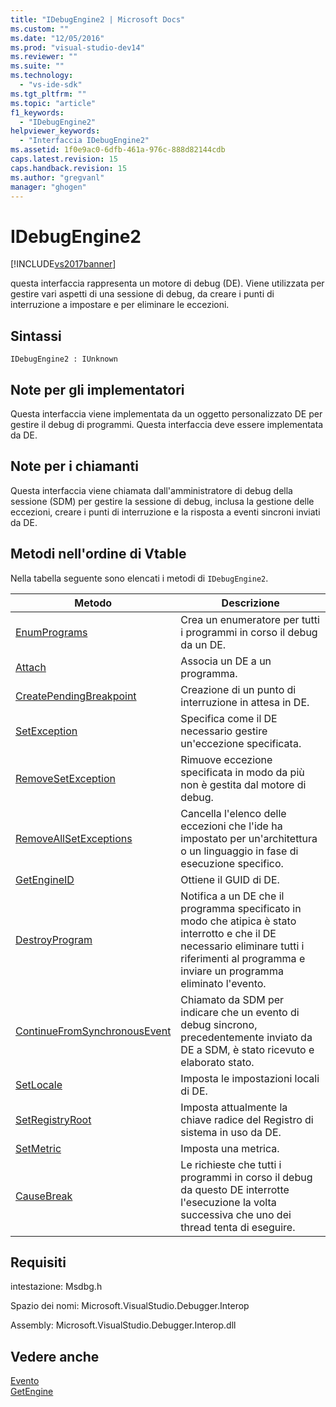 ```yaml
---
title: "IDebugEngine2 | Microsoft Docs"
ms.custom: ""
ms.date: "12/05/2016"
ms.prod: "visual-studio-dev14"
ms.reviewer: ""
ms.suite: ""
ms.technology: 
  - "vs-ide-sdk"
ms.tgt_pltfrm: ""
ms.topic: "article"
f1_keywords: 
  - "IDebugEngine2"
helpviewer_keywords: 
  - "Interfaccia IDebugEngine2"
ms.assetid: 1f0e9ac0-6dfb-461a-976c-888d82144cdb
caps.latest.revision: 15
caps.handback.revision: 15
ms.author: "gregvanl"
manager: "ghogen"
---
```

# IDebugEngine2
[!INCLUDE[vs2017banner](../../../code-quality/includes/vs2017banner.md)]

questa interfaccia rappresenta un motore di debug \(DE\).  Viene utilizzata per gestire vari aspetti di una sessione di debug, da creare i punti di interruzione a impostare e per eliminare le eccezioni.  
  
## Sintassi  
  
```  
IDebugEngine2 : IUnknown  
```  
  
## Note per gli implementatori  
 Questa interfaccia viene implementata da un oggetto personalizzato DE per gestire il debug di programmi.  Questa interfaccia deve essere implementata da DE.  
  
## Note per i chiamanti  
 Questa interfaccia viene chiamata dall'amministratore di debug della sessione \(SDM\) per gestire la sessione di debug, inclusa la gestione delle eccezioni, creare i punti di interruzione e la risposta a eventi sincroni inviati da DE.  
  
## Metodi nell'ordine di Vtable  
 Nella tabella seguente sono elencati i metodi di `IDebugEngine2`.  
  
|Metodo|Descrizione|  
|------------|-----------------|  
|[EnumPrograms](../../../extensibility/debugger/reference/idebugengine2-enumprograms.md)|Crea un enumeratore per tutti i programmi in corso il debug da un DE.|  
|[Attach](../../../extensibility/debugger/reference/idebugengine2-attach.md)|Associa un DE a un programma.|  
|[CreatePendingBreakpoint](../../../extensibility/debugger/reference/idebugengine2-creatependingbreakpoint.md)|Creazione di un punto di interruzione in attesa in DE.|  
|[SetException](../../../extensibility/debugger/reference/idebugengine2-setexception.md)|Specifica come il DE necessario gestire un'eccezione specificata.|  
|[RemoveSetException](../../../extensibility/debugger/reference/idebugengine2-removesetexception.md)|Rimuove eccezione specificata in modo da più non è gestita dal motore di debug.|  
|[RemoveAllSetExceptions](../Topic/IDebugEngine2::RemoveAllSetExceptions.md)|Cancella l'elenco delle eccezioni che l'ide ha impostato per un'architettura o un linguaggio in fase di esecuzione specifico.|  
|[GetEngineID](../../../extensibility/debugger/reference/idebugengine2-getengineid.md)|Ottiene il GUID di DE.|  
|[DestroyProgram](../../../extensibility/debugger/reference/idebugengine2-destroyprogram.md)|Notifica a un DE che il programma specificato in modo che atipica è stato interrotto e che il DE necessario eliminare tutti i riferimenti al programma e inviare un programma eliminato l'evento.|  
|[ContinueFromSynchronousEvent](../Topic/IDebugEngine2::ContinueFromSynchronousEvent.md)|Chiamato da SDM per indicare che un evento di debug sincrono, precedentemente inviato da DE a SDM, è stato ricevuto e elaborato stato.|  
|[SetLocale](../../../extensibility/debugger/reference/idebugengine2-setlocale.md)|Imposta le impostazioni locali di DE.|  
|[SetRegistryRoot](../../../extensibility/debugger/reference/idebugengine2-setregistryroot.md)|Imposta attualmente la chiave radice del Registro di sistema in uso da DE.|  
|[SetMetric](../../../extensibility/debugger/reference/idebugengine2-setmetric.md)|Imposta una metrica.|  
|[CauseBreak](../../../extensibility/debugger/reference/idebugengine2-causebreak.md)|Le richieste che tutti i programmi in corso il debug da questo DE interrotte l'esecuzione la volta successiva che uno dei thread tenta di eseguire.|  
  
## Requisiti  
 intestazione: Msdbg.h  
  
 Spazio dei nomi: Microsoft.VisualStudio.Debugger.Interop  
  
 Assembly: Microsoft.VisualStudio.Debugger.Interop.dll  
  
## Vedere anche  
 [Evento](../../../extensibility/debugger/reference/idebugeventcallback2-event.md)   
 [GetEngine](../../../extensibility/debugger/reference/idebugenginecreateevent2-getengine.md)